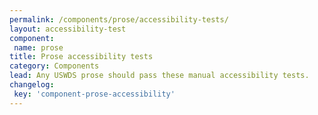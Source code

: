 ```yaml
---
permalink: /components/prose/accessibility-tests/
layout: accessibility-test
component:
 name: prose
title: Prose accessibility tests
category: Components
lead: Any USWDS prose should pass these manual accessibility tests.
changelog:
 key: 'component-prose-accessibility'
---
```

